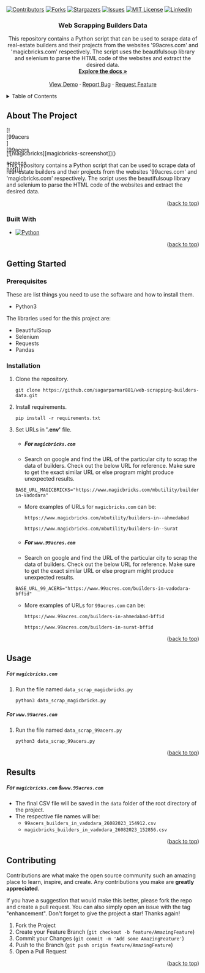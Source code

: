 <!-- Improved compatibility of back to top link: See: https://github.com/othneildrew/Best-README-Template/pull/73 -->
<a name="readme-top"></a>
<!--
*** Thanks for checking out the Best-README-Template. If you have a suggestion
*** that would make this better, please fork the repo and create a pull request
*** or simply open an issue with the tag "enhancement".
*** Don't forget to give the project a star!
*** Thanks again! Now go create something AMAZING! :D
-->



<!-- PROJECT SHIELDS -->
<!--
*** I'm using markdown "reference style" links for readability.
*** Reference links are enclosed in brackets [ ] instead of parentheses ( ).
*** See the bottom of this document for the declaration of the reference variables
*** for contributors-url, forks-url, etc. This is an optional, concise syntax you may use.
*** https://www.markdownguide.org/basic-syntax/#reference-style-links
-->
[![Contributors][contributors-shield]][contributors-url]
[![Forks][forks-shield]][forks-url]
[![Stargazers][stars-shield]][stars-url]
[![Issues][issues-shield]][issues-url]
[![MIT License][license-shield]][license-url]
[![LinkedIn][linkedin-shield]][linkedin-url]



<!-- PROJECT LOGO -->


<h3 align="center">Web Scrapping Builders Data</h3>

  <p align="center">
    This repository contains a Python script that can be used to scrape data of real-estate builders and their projects from the websites '99acres.com' and 'magicbricks.com' respectively. The script uses the beautifulsoup library and selenium to parse the HTML code of the websites and extract the desired data.
    <br />
    <a href="https://github.com/sagarparmar881/web-scrapping-builders-data"><strong>Explore the docs »</strong></a>
    <br />
    <br />
    <a href="https://github.com/sagarparmar881/web-scrapping-builders-data">View Demo</a>
    ·
    <a href="https://github.com/sagarparmar881/web-scrapping-builders-data/issues">Report Bug</a>
    ·
    <a href="https://github.com/sagarparmar881/web-scrapping-builders-data/issues">Request Feature</a>
  </p>





<!-- TABLE OF CONTENTS -->

<details>
  <summary>Table of Contents</summary>
  <ol>
    <li>
      <a href="#about-the-project">About The Project</a>
      <ul>
        <li><a href="#built-with">Built With</a></li>
      </ul>
    </li>
    <li>
      <a href="#getting-started">Getting Started</a>
      <ul>
        <li><a href="#prerequisites">Prerequisites</a></li>
        <li><a href="#installation">Installation</a></li>
      </ul>
    </li>
    <li><a href="#usage">Usage</a></li>
    <li><a href="#results">Results</a></li>
    <li><a href="#contributing">Contributing</a></li>
  </ol>
</details>





<!-- ABOUT THE PROJECT -->

## About The Project

<div style="width:60px ; height:60px">
[![99acers][99acers-screenshot]]()
</div>
[![magicbricks][magicbricks-screenshot]]()




This repository contains a Python script that can be used to scrape data of real-estate builders and their projects from the websites '99acres.com' and 'magicbricks.com' respectively. The script uses the beautifulsoup library and selenium to parse the HTML code of the websites and extract the desired data.

<p align="right">(<a href="#readme-top">back to top</a>)</p>

### Built With

* [![Python][Python.org]][Python-url]

<p align="right">(<a href="#readme-top">back to top</a>)</p>



<!-- GETTING STARTED -->

## Getting Started

### Prerequisites

These are list things you need to use the software and how to install them.

* Python3

The libraries used for the this project are:

- BeautifulSoup
- Selenium 
- Requests
- Pandas


### Installation

1. Clone the repository.
   ```
   git clone https://github.com/sagarparmar881/web-scrapping-builders-data.git
   ```

2. Install requirements.
   ```
   pip install -r requirements.txt
   ```

3. Set URLs in **'.env'** file.

   - ##### For `magicbricks.com`
   
   - Search on google and find the URL of the particular city to scrap the data of builders. Check out the below URL for reference. Make sure to get the exact similar URL or else program might produce unexpected results.
   ```
   BASE_URL_MAGICBRICKS="https://www.magicbricks.com/mbutility/builders-in-Vadodara"
   ```
   - More examples of URLs for `magicbricks.com`  can be:
     ```
     https://www.magicbricks.com/mbutility/builders-in--ahmedabad
     ```
     ```
     https://www.magicbricks.com/mbutility/builders-in--Surat
     ```
     
   - ##### For `www.99acres.com`
   
   - Search on google and find the URL of the particular city to scrap the data of builders. Check out the below URL for reference. Make sure to get the exact similar URL or else program might produce unexpected results.
   
   ```
   BASE_URL_99_ACERS="https://www.99acres.com/builders-in-vadodara-bffid"
   ```
   -  More examples of URLs for `99acres.com` can be:
      ```
      https://www.99acres.com/builders-in-ahmedabad-bffid
      ```
      ```
      https://www.99acres.com/builders-in-surat-bffid
      ```

<p align="right">(<a href="#readme-top">back to top</a>)</p>



<!-- USAGE EXAMPLES -->

## Usage

##### For `magicbricks.com`

1. Run the file named `data_scrap_magicbricks.py`

   ```python
   python3 data_scrap_magicbricks.py
   ````

##### For `www.99acres.com`

1. Run the file named `data_scrap_99acers.py`

   ```python
   python3 data_scrap_99acers.py
   ````


<p align="right">(<a href="#readme-top">back to top</a>)</p>

<!-- RESULTS -->

## Results

##### For `magicbricks.com` &`www.99acres.com`

- The final CSV file will be saved in the `data` folder of the root directory of the project.
- The respective file names will be:
  - `99acers_builders_in_vadodara_26082023_154912.csv`
  - `magicbricks_builders_in_vadodara_26082023_152856.csv`



<p align="right">(<a href="#readme-top">back to top</a>)</p>

<!-- CONTRIBUTING -->

## Contributing

Contributions are what make the open source community such an amazing place to learn, inspire, and create. Any
contributions you make are **greatly appreciated**.

If you have a suggestion that would make this better, please fork the repo and create a pull request. You can also
simply open an issue with the tag "enhancement".
Don't forget to give the project a star! Thanks again!

1. Fork the Project
2. Create your Feature Branch (`git checkout -b feature/AmazingFeature`)
3. Commit your Changes (`git commit -m 'Add some AmazingFeature'`)
4. Push to the Branch (`git push origin feature/AmazingFeature`)
5. Open a Pull Request

<p align="right">(<a href="#readme-top">back to top</a>)</p>



<!-- MARKDOWN LINKS & IMAGES -->
<!-- https://www.markdownguide.org/basic-syntax/#reference-style-links -->

[contributors-shield]: https://img.shields.io/github/contributors/sagarparmar881/web-scrapping-builders-data.svg?style=for-the-badge

[contributors-url]: https://github.com/sagarparmar881/web-scrapping-builders-data/graphs/contributors

[forks-shield]: https://img.shields.io/github/forks/sagarparmar881/web-scrapping-builders-data.svg?style=for-the-badge

[forks-url]: https://github.com/sagarparmar881/web-scrapping-builders-data/network/members

[stars-shield]: https://img.shields.io/github/stars/sagarparmar881/web-scrapping-builders-data.svg?style=for-the-badge

[stars-url]: https://github.com/sagarparmar881/web-scrapping-builders-data/stargazers

[issues-shield]: https://img.shields.io/github/issues/sagarparmar881/web-scrapping-builders-data.svg?style=for-the-badge

[issues-url]: https://github.com/sagarparmar881/web-scrapping-builders-data/issues

[license-shield]: https://img.shields.io/github/license/sagarparmar881/web-scrapping-builders-data.svg?style=for-the-badge

[license-url]: https://github.com/sagarparmar881/web-scrapping-builders-data/blob/master/LICENSE.txt

[linkedin-shield]: https://img.shields.io/badge/-LinkedIn-black.svg?style=for-the-badge&logo=linkedin&colorB=555

[linkedin-url]: https://linkedin.com/in/sagarparmar881

[99acers-screenshot]: screenshots/data_scrap_99acers.png

[magicbricks-screenshot]: screenshots/data_scrap_magicbricks.png


[Next.js]: https://img.shields.io/badge/next.js-000000?style=for-the-badge&logo=nextdotjs&logoColor=white

[Next-url]: https://nextjs.org/

[React.js]: https://img.shields.io/badge/React-20232A?style=for-the-badge&logo=react&logoColor=61DAFB

[React-url]: https://reactjs.org/

[Vue.js]: https://img.shields.io/badge/Vue.js-35495E?style=for-the-badge&logo=vuedotjs&logoColor=4FC08D

[Vue-url]: https://vuejs.org/

[Angular.io]: https://img.shields.io/badge/Angular-DD0031?style=for-the-badge&logo=angular&logoColor=white

[Angular-url]: https://angular.io/

[Svelte.dev]: https://img.shields.io/badge/Svelte-4A4A55?style=for-the-badge&logo=svelte&logoColor=FF3E00

[Svelte-url]: https://svelte.dev/

[Laravel.com]: https://img.shields.io/badge/Laravel-FF2D20?style=for-the-badge&logo=laravel&logoColor=white

[Laravel-url]: https://laravel.com

[Bootstrap.com]: https://img.shields.io/badge/Bootstrap-563D7C?style=for-the-badge&logo=bootstrap&logoColor=white

[Bootstrap-url]: https://getbootstrap.com

[JQuery.com]: https://img.shields.io/badge/jQuery-0769AD?style=for-the-badge&logo=jquery&logoColor=white

[JQuery-url]: https://jquery.com

[Python.org]: https://img.shields.io/badge/Python-14354C?style=for-the-badge&logo=python&logoColor=white

[Python-url]: https://www.python.org/

